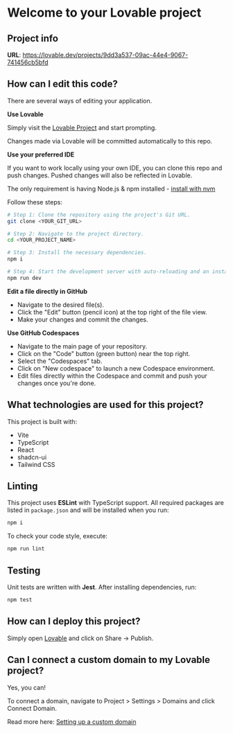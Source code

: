 # Welcome to your Lovable project

## Project info

**URL**: https://lovable.dev/projects/9dd3a537-09ac-44e4-9067-741456cb5bfd

## How can I edit this code?

There are several ways of editing your application.

**Use Lovable**

Simply visit the [Lovable Project](https://lovable.dev/projects/9dd3a537-09ac-44e4-9067-741456cb5bfd) and start prompting.

Changes made via Lovable will be committed automatically to this repo.

**Use your preferred IDE**

If you want to work locally using your own IDE, you can clone this repo and push changes. Pushed changes will also be reflected in Lovable.

The only requirement is having Node.js & npm installed - [install with nvm](https://github.com/nvm-sh/nvm#installing-and-updating)

Follow these steps:

```sh
# Step 1: Clone the repository using the project's Git URL.
git clone <YOUR_GIT_URL>

# Step 2: Navigate to the project directory.
cd <YOUR_PROJECT_NAME>

# Step 3: Install the necessary dependencies.
npm i

# Step 4: Start the development server with auto-reloading and an instant preview.
npm run dev
```

**Edit a file directly in GitHub**

- Navigate to the desired file(s).
- Click the "Edit" button (pencil icon) at the top right of the file view.
- Make your changes and commit the changes.

**Use GitHub Codespaces**

- Navigate to the main page of your repository.
- Click on the "Code" button (green button) near the top right.
- Select the "Codespaces" tab.
- Click on "New codespace" to launch a new Codespace environment.
- Edit files directly within the Codespace and commit and push your changes once you're done.

## What technologies are used for this project?

This project is built with:

- Vite
- TypeScript
- React
- shadcn-ui
- Tailwind CSS

## Linting

This project uses **ESLint** with TypeScript support. All required packages are listed in `package.json` and will be installed when you run:

```sh
npm i
```

To check your code style, execute:

```sh
npm run lint
```

## Testing

Unit tests are written with **Jest**. After installing dependencies, run:

```sh
npm test
```

## How can I deploy this project?

Simply open [Lovable](https://lovable.dev/projects/9dd3a537-09ac-44e4-9067-741456cb5bfd) and click on Share -> Publish.

## Can I connect a custom domain to my Lovable project?

Yes, you can!

To connect a domain, navigate to Project > Settings > Domains and click Connect Domain.

Read more here: [Setting up a custom domain](https://docs.lovable.dev/tips-tricks/custom-domain#step-by-step-guide)
